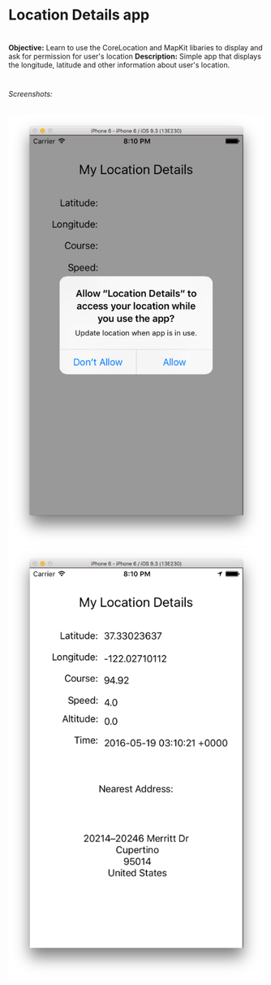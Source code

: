 # Location Details app
# 
**Objective:** Learn to use the CoreLocation and MapKit libaries to display and ask for permission for user's location
**Description:** Simple app that displays the longitude, latitude and other information about user's location.
# 
###### Screenshots:
![Permission](./PermissionView.png?raw=true "Permission")
![Location](./View1.png?raw=true "display location")

